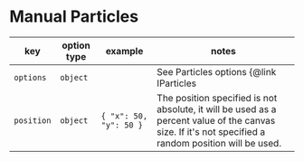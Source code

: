 # Manual Particles

| key         | option type | example                | notes                                                                                                                                                |
| ----------- | ----------- | ---------------------- | ---------------------------------------------------------------------------------------------------------------------------------------------------- |
| `options`   | `object`    |                        | See Particles options {@link IParticles | here}                                                                                                      |
| `position`  | `object`    | `{ "x": 50, "y": 50 }` | The position specified is not absolute, it will be used as a percent value of the canvas size. If it's not specified a random position will be used. |
